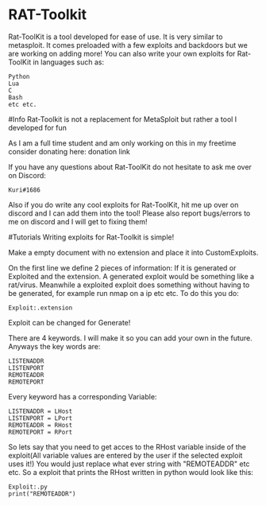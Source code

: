 # RAT-Toolkit
Rat-ToolKit is a tool developed for ease of use. It is very similar to metasploit. It comes preloaded with a few exploits and backdoors but we are working on adding more! You can also write your own exploits for Rat-ToolKit in languages such as:
```
Python
Lua
C
Bash
etc etc.
```

#Info
Rat-Toolkit is not a replacement for MetaSploit but rather a tool I developed for fun

As I am a full time student and am only working on this in my freetime consider donating here:
donation link

If you have any questions about Rat-ToolKit do not hesitate to ask me over on Discord:
```
Kuri#1686
```
Also if you do write any cool exploits for Rat-ToolKit, hit me up over on discord and I can add them into the tool!
Please also report bugs/errors to me on discord and I will get to fixing them!

#Tutorials
Writing exploits for Rat-Toolkit is simple!

Make a empty document with no extension and place it into CustomExploits.

On the first line we define 2 pieces of information: If it is generated or Exploited and the extension. A generated exploit would be something like a rat/virus. Meanwhile a exploited exploit does something without having to be generated, for example run nmap on a ip etc etc. To do this you do: 
```
Exploit:.extension 
```
Exploit can be changed for Generate!

There are 4 keywords. I will make it so you can add your own in the future. Anyways the key words are:
```
LISTENADDR
LISTENPORT
REMOTEADDR
REMOTEPORT
```
Every keyword has a corresponding Variable:
```
LISTENADDR = LHost
LISTENPORT = LPort
REMOTEADDR = RHost
REMOTEPORT = RPort
```
So lets say that you need to get acces to the RHost variable inside of the exploit(All variable values are entered by the user if the selected exploit uses it!)
You would just replace what ever string with "REMOTEADDR" etc etc.
So a exploit that prints the RHost written in python would look like this:
```
Exploit:.py
print("REMOTEADDR")
```
